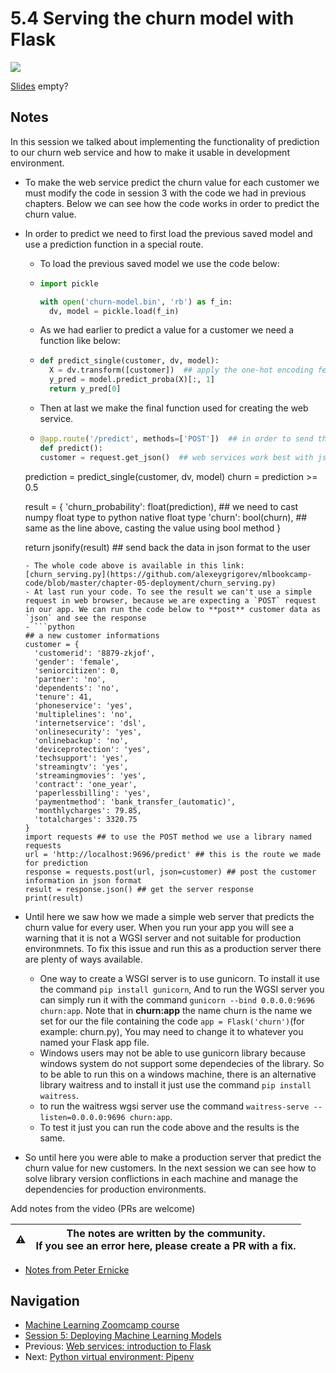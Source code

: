 # 5.4 Serving the churn model with Flask

<a href="https://www.youtube.com/watch?v=Q7ZWPgPnRz8&list=PL3MmuxUbc_hIhxl5Ji8t4O6lPAOpHaCLR"><img src="images/thumbnail-5-04.jpg"></a>

[Slides](https://www.slideshare.net/AlexeyGrigorev/ml-zoomcamp-5-model-deployment) empty?

## Notes
In this session we talked about implementing the functionality of prediction to our churn web service and how to make it usable in development environment.
- To make the web service predict the churn value for each customer we must modify the code in session 3 with the code we had in previous chapters. Below we can see how the code works in order to predict the churn value.
- In order to predict we need to first load the previous saved model and use a prediction function in a special route.
  - To load the previous saved model we use the code below:
  - ```python
    import pickle
    
    with open('churn-model.bin', 'rb') as f_in:
      dv, model = pickle.load(f_in)
    ```
  - As we had earlier to predict a value for a customer we need a function like below:
  - ```python
    def predict_single(customer, dv, model):
      X = dv.transform([customer])  ## apply the one-hot encoding feature to the customer data 
      y_pred = model.predict_proba(X)[:, 1]
      return y_pred[0]
    ```
   - Then at last we make the final function used for creating the web service.
   - ```python
     @app.route('/predict', methods=['POST'])  ## in order to send the customer information we need to post its data.
     def predict():
     customer = request.get_json()  ## web services work best with json frame, So after the user post its data in json format we need to access the body of json.

  prediction = predict_single(customer, dv, model)
  churn = prediction >= 0.5

  result = {
    'churn_probability': float(prediction), ## we need to cast numpy float type to python native float type
    'churn': bool(churn),  ## same as the line above, casting the value using bool method
}

     return jsonify(result)  ## send back the data in json format to the user
     ```
   - The whole code above is available in this link: [churn_serving.py](https://github.com/alexeygrigorev/mlbookcamp-code/blob/master/chapter-05-deployment/churn_serving.py)
   - At last run your code. To see the result we can't use a simple request in web browser, because we are expecting a `POST` request in our app. We can run the code below to **post** customer data as `json` and see the response
   - ```python     
     ## a new customer informations
     customer = {
       'customerid': '8879-zkjof',
       'gender': 'female',
       'seniorcitizen': 0,
       'partner': 'no',
       'dependents': 'no',
       'tenure': 41,
       'phoneservice': 'yes',
       'multiplelines': 'no',
       'internetservice': 'dsl',
       'onlinesecurity': 'yes',
       'onlinebackup': 'no',
       'deviceprotection': 'yes',
       'techsupport': 'yes',
       'streamingtv': 'yes',
       'streamingmovies': 'yes',
       'contract': 'one_year',
       'paperlessbilling': 'yes',
       'paymentmethod': 'bank_transfer_(automatic)',
       'monthlycharges': 79.85,
       'totalcharges': 3320.75
     }
     import requests ## to use the POST method we use a library named requests
     url = 'http://localhost:9696/predict' ## this is the route we made for prediction
     response = requests.post(url, json=customer) ## post the customer information in json format
     result = response.json() ## get the server response
     print(result)
     ```
 - Until here we saw how we made a simple web server that predicts the churn value for every user. When you run your app you will see a warning that it is not a WGSI server and not suitable for production environmnets. To fix this issue and run this as a production server there are plenty of ways available. 
   - One way to create a WSGI server is to use gunicorn. To install it use the command ```pip install gunicorn```, And to run the WGSI server you can simply run it with the   command ```gunicorn --bind 0.0.0.0:9696 churn:app```. Note that in __churn:app__ the name churn is the name we set for our the file containing the code ```app = Flask('churn')```(for example: churn.py), You may need to change it to whatever you named your Flask app file.  
   -  Windows users may not be able to use gunicorn library because windows system do not support some dependecies of the library. So to be able to run this on a windows   machine, there is an alternative library waitress and to install it just use the command ```pip install waitress```. 
   -  to run the waitress wgsi server use the command ```waitress-serve --listen=0.0.0.0:9696 churn:app```.
   -  To test it just you can run the code above and the results is the same.
 - So until here you were able to make a production server that predict the churn value for new customers. In the next session we can see how to solve library version conflictions in each machine and manage the dependencies for production environments.

Add notes from the video (PRs are welcome)

|⚠️|The notes are written by the community.<br>If you see an error here, please create a PR with a fix.|
|---|---|

- [Notes from Peter Ernicke](https://knowmledge.com/2023/10/12/ml-zoomcamp-2023-deploying-machine-learning-models-part-4/)

## Navigation

- [Machine Learning Zoomcamp course](../)
- [Session 5: Deploying Machine Learning Models](./)
- Previous: [Web services: introduction to Flask](03-flask-intro.md)
- Next: [Python virtual environment: Pipenv](05-pipenv.md)
